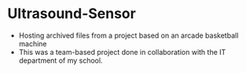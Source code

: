 # Ultrasound-Sensor
- Hosting archived files from a project based on an arcade basketball machine
- This was a team-based project done in collaboration with the IT department of my school.

